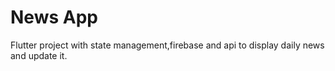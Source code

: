 # News App
Flutter project with state management,firebase and api to display daily
news and update it.

